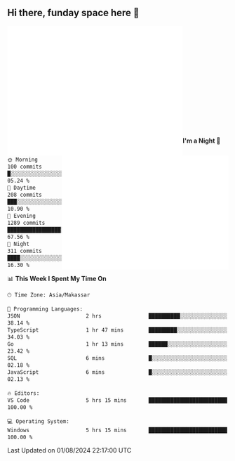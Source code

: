 ## Hi there, funday space here 🚀

<img align="left" width="400" alt="🌞" src="https://raw.githubusercontent.com/fhasnur/fhasnur/master/general.svg?token=ATQS65TR7ETTG5RLJUDIDBLBN34HE">
<img align="right" width="380" alt="🌞" src="https://raw.githubusercontent.com/fhasnur/fhasnur/master/statistics.svg?token=ATQS65TR7ETTG5RLJUDIDBLBN34HE">

<br><br><br><br><br><br><br><br><br><br><br><br><br><br>

<!--START_SECTION:waka-->
**I'm a Night 🦉** 

```text
🌞 Morning                100 commits         █░░░░░░░░░░░░░░░░░░░░░░░░   05.24 % 
🌆 Daytime                208 commits         ███░░░░░░░░░░░░░░░░░░░░░░   10.90 % 
🌃 Evening                1289 commits        █████████████████░░░░░░░░   67.56 % 
🌙 Night                  311 commits         ████░░░░░░░░░░░░░░░░░░░░░   16.30 % 
```


📊 **This Week I Spent My Time On** 

```text
🕑︎ Time Zone: Asia/Makassar

💬 Programming Languages: 
JSON                     2 hrs               ██████████░░░░░░░░░░░░░░░   38.14 % 
TypeScript               1 hr 47 mins        █████████░░░░░░░░░░░░░░░░   34.03 % 
Go                       1 hr 13 mins        ██████░░░░░░░░░░░░░░░░░░░   23.42 % 
SQL                      6 mins              █░░░░░░░░░░░░░░░░░░░░░░░░   02.18 % 
JavaScript               6 mins              █░░░░░░░░░░░░░░░░░░░░░░░░   02.13 % 

🔥 Editors: 
VS Code                  5 hrs 15 mins       █████████████████████████   100.00 % 

💻 Operating System: 
Windows                  5 hrs 15 mins       █████████████████████████   100.00 % 
```


 Last Updated on 01/08/2024 22:17:00 UTC
<!--END_SECTION:waka-->
